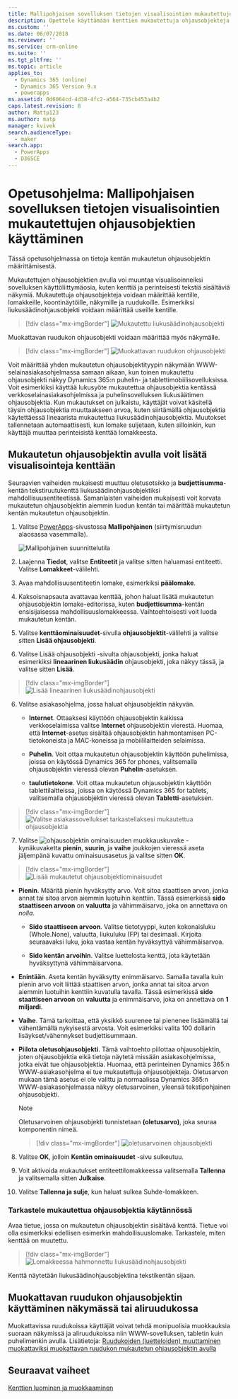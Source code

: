 ```yaml
---
title: Mallipohjaisen sovelluksen tietojen visualisointien mukautettujen ohjausobjektien käyttäminen PowerAppsissa | MicrosoftDocs
description: Opettele käyttämään kenttien mukautettuja ohjausobjekteja
ms.custom: ''
ms.date: 06/07/2018
ms.reviewer: ''
ms.service: crm-online
ms.suite: ''
ms.tgt_pltfrm: ''
ms.topic: article
applies_to:
  - Dynamics 365 (online)
  - Dynamics 365 Version 9.x
  - powerapps
ms.assetid: 0d6064cd-4d38-4fc2-a564-735cb453a4b2
caps.latest.revision: 8
author: Mattp123
ms.author: matp
manager: kvivek
search.audienceType:
  - maker
search.app:
  - PowerApps
  - D365CE
---
```

# <a name="tutorial-use-custom-controls-for-model-driven-app-data-visualizations"></a>Opetusohjelma: Mallipohjaisen sovelluksen tietojen visualisointien mukautettujen ohjausobjektien käyttäminen

Tässä opetusohjelmassa on tietoja kentän mukautetun ohjausobjektin määrittämisestä. 

Mukautettujen ohjausobjektien avulla voi muuntaa visualisoinneiksi sovelluksen käyttöliittymäosia, kuten kenttiä ja perinteisesti tekstiä sisältäviä näkymiä. Mukautettuja ohjausobjekteja voidaan määrittää kentille, lomakkeille, koontinäytöille, näkymille ja ruudukoille. Esimerkiksi liukusäädinohjausobjekti voidaan määrittää useille kentille.

   > [!div class="mx-imgBorder"] 
   > ![Mukautettu liukusäädinohjausobjekti](media/slider-control.PNG "Kentän liukusäädinohjausobjekti")

Muokattavan ruudukon ohjausobjekti voidaan määrittää myös näkymälle. 

   > [!div class="mx-imgBorder"] 
   > ![Muokattavan ruudukon ohjausobjekti](media/editable-grid-example.png)

Voit määrittää yhden mukautetun ohjausobjektityypin näkymään WWW-selainasiakasohjelmassa samaan aikaan, kun toinen mukautettu ohjausobjekti näkyy Dynamics 365:n puhelin- ja tablettimobiilisovelluksissa. Voit esimerkiksi käyttää lukusyöte mukautettua ohjausobjektia kentässä verkkoselainasiakasohjelmissa ja puhelinsovelluksen liukusäätimen ohjausobjektia. Kun mukautukset on julkaistu, käyttäjät voivat käsitellä täysin ohjausobjektia muuttaakseen arvoa, kuten siirtämällä ohjausobjektia käytettäessä lineaarista mukautettua liukusäädinohjausobjektia. Muutokset tallennetaan automaattisesti, kun lomake suljetaan, kuten silloinkin, kun käyttäjä muuttaa perinteisistä kenttää lomakkeesta.  
  
## <a name="use-a-custom-control-to-add-visualizations-to-a-field"></a>Mukautetun ohjausobjektin avulla voit lisätä visualisointeja kenttään  
 Seuraavien vaiheiden mukaisesti muuttuu oletusotsikko ja **budjettisumma**-kentän tekstiruutukenttä liukusäädinohjausobjektiksi mahdollisuusentiteetissä. Samanlaisten vaiheiden mukaisesti voit korvata mukautetun ohjausobjektin aiemmin luodun kentän tai määrittää mukautetun kentän mukautetun ohjausobjektin.  
  
1.  Valitse [PowerApps](https://web.powerapps.com/?utm_source=padocs&utm_medium=linkinadoc&utm_campaign=referralsfromdoc)-sivustossa **Mallipohjainen** (siirtymisruudun alaosassa vasemmalla).  

     ![Mallipohjainen suunnittelutila](media/model-driven-switch.png)

2.  Laajenna **Tiedot**, valitse **Entiteetit** ja valitse sitten haluamasi entiteetti. Valitse **Lomakkeet**-välilehti.  
  
2.  Avaa mahdollisuusentiteetin lomake, esimerkiksi **päälomake**. 
  
3.  Kaksoisnapsauta avattavaa kenttää, johon haluat lisätä mukautetun ohjausobjektin lomake-editorissa, kuten **budjettisumma**-kentän ensisijaisessa mahdollisuuslomakkeessa. Vaihtoehtoisesti voit luoda mukautetun kentän. 
  
4.  Valitse **kenttäominaisuudet**-sivulla **ohjausobjektit**-välilehti ja valitse sitten **Lisää ohjausobjekti**.  
  
5.  Valitse Lisää ohjausobjekti -sivulta ohjausobjekti, jonka haluat esimerkiksi **lineaarinen liukusäädin** ohjausobjekti, joka näkyy tässä, ja valitse sitten **Lisää**.  

   > [!div class="mx-imgBorder"] 
   > ![Lisää lineaarinen liukusäädinohjausobjekti](media/add-slider.PNG "Lisää lineaarinen liukusäädinohjausobjekti")  
  
6.  Valitse asiakasohjelma, jossa haluat ohjausobjektin näkyvän.  
  
    - **Internet**. Ottaaksesi käyttöön ohjausobjektin kaikissa verkkoselaimissa valitse **Internet** ohjausobjektin vierestä. Huomaa, että **Internet**-asetus sisältää ohjausobjektin hahmontamisen PC-tietokoneista ja MAC-koneissa ja mobiililaitteiden selaimissa.  
  
    - **Puhelin**. Voit ottaa mukautetun ohjausobjektin käyttöön puhelimissa, joissa on käytössä Dynamics 365 for phones, valitsemalla ohjausobjektin vieressä olevan **Puhelin**-asetuksen.  
  
    - **taulutietokone**. Voit ottaa mukautetun ohjausobjektin käyttöön tablettilaitteissa, joissa on käytössä Dynamics 365 for tablets, valitsemalla ohjausobjektin vieressä olevan **Tabletti**-asetuksen.  
  
   > [!div class="mx-imgBorder"] 
   > ![Valitse asiakassovellukset tarkastellaksesi mukautettua ohjausobjektia](media/choose-client.png "Valitse asiakassovellukset tarkastellaksesi mukautettua ohjausobjektia")  
  
7.  Valitse ![ohjausobjektin ominaisuuden muokkauskuvake](media/ccf-pencil-icon.png "ohjausobjektin ominaisuuden muokkauskuvake") -kynäkuvaketta **pienin**, **suurin**, ja **vaihe** joukkojen vieressä aseta jäljempänä kuvattu ominaisuusasetus ja valitse sitten **OK**.  
  
   > [!div class="mx-imgBorder"] 
   > ![Lisää mukautetut ohjausobjektiominaisuudet](media/ccf-add-properties.png "Lisää mukautetut ohjausobjektiominaisuudet")
  
   - **Pienin**. Määritä pienin hyväksytty arvo. Voit sitoa staattisen arvon, jonka annat tai sitoa arvon aiemmin luotuihin kenttiin. Tässä esimerkissä **sido staattiseen arvoon** on **valuutta** ja vähimmäisarvo, joka on annettava on *nolla*.  
  
       - **Sido staattiseen arvoon**. Valitse tietotyyppi, kuten kokonaisluku (Whole.None), valuutta, liukuluku (FP) tai desimaali. Kirjoita seuraavaksi luku, joka vastaa kentän hyväksyttyä vähimmäisarvoa.  
  
       - **Sido kentän arvoihin**. Valitse luettelosta kenttä, jota käytetään hyväksyttynä vähimmäisarvona.  
  
   - **Enintään**. Aseta kentän hyväksytty enimmäisarvo. Samalla tavalla kuin pienin arvo voit liittää staattisen arvon, jonka annat tai sitoa arvon aiemmin luotuihin kenttiin kuvatulla tavalla. Tässä esimerkissä **sido staattiseen arvoon** on **valuutta** ja enimmäisarvo, joka on annettava on **1 miljardi**.  
  
   - **Vaihe**. Tämä tarkoittaa, että yksikkö suurenee tai pienenee lisäämällä tai vähentämällä nykyisestä arvosta. Voit esimerkiksi valita 100 dollarin lisäykset/vähennykset budjettisummaan.  
  
   - **Piilota oletusohjausobjekti**. Tämä vaihtoehto piilottaa ohjausobjektin, joten ohjausobjektia eikä tietoja näytetä missään asiakasohjelmissa, jotka eivät tue ohjausobjektia. Huomaa, että perinteinen Dynamics 365:n WWW-asiakasohjelma ei tue mukautettuja ohjausobjekteja. Oletusarvon mukaan tämä asetus ei ole valittu ja normaalissa Dynamics 365:n WWW-asiakasohjelmassa näkyy oletusarvoinen, yleensä tekstipohjainen ohjausobjekti.  
  
       > [!NOTE]
       >  Oletusarvoinen ohjausobjekti tunnistetaan **(oletusarvo)**, joka seuraa komponentin nimeä.  
       >   
       > > [!div class="mx-imgBorder"] 
       > > ![oletusarvoinen ohjausobjekti](media/default-control.png "oletusarvoinen ohjausobjekti")  
  
8.  Valitse **OK**, jolloin **Kentän ominaisuudet** -sivu sulkeutuu.  
  
9. Voit aktivoida mukautukset entiteettilomakkeessa valitsemalla **Tallenna** ja valitsemalla sitten **Julkaise**.  
  
10. Valitse **Tallenna ja sulje**, kun haluat sulkea Suhde-lomakkeen.  
  
### <a name="see-the-custom-control-in-action"></a>Tarkastele mukautettua ohjausobjektia käytännössä  
 Avaa tietue, jossa on mukautetun ohjausobjektin sisältävä kenttä. Tietue voi olla esimerkiksi edellisen esimerkin mahdollisuuslomake. Tarkastele, miten kenttää on muutettu.  
  
   > [!div class="mx-imgBorder"] 
   > ![Lomakkeessa hahmonnettu liukusäädinohjausobjekti](media/slider-control.PNG "Lomakkeessa hahmonnettu liukusäädinohjausobjekti")  
  
 Kenttä näytetään liukusäädinohjausobjektina tekstikentän sijaan. 

## <a name="use-the-editable-grid-control-on-a-view-or-sub-grid"></a>Muokattavan ruudukon ohjausobjektin käyttäminen näkymässä tai aliruudukossa

Muokattavissa ruudukoissa käyttäjät voivat tehdä monipuolisia muokkauksia suoraan näkymissä ja aliruudukoissa niin WWW-sovelluksen, tabletin kuin puhelimenkin avulla. Lisätietoja: [Ruudukoiden (luetteloiden) muuttaminen muokattaviksi muokattavan ruudukon mukautetun ohjausobjektin avulla](make-grids-lists-editable-custom-control.md) 
  
## <a name="next-steps"></a>Seuraavat vaiheet  
[Kenttien luominen ja muokkaaminen](../common-data-service/create-edit-fields.md)
